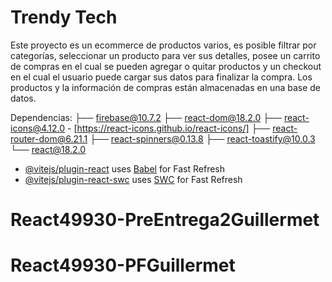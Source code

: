 # Trendy Tech

Este proyecto es un ecommerce de productos varios, es posible filtrar por categorías, seleccionar un producto para ver sus detalles, posee un carrito de compras en el cual se pueden agregar o quitar productos y un checkout en el cual el usuario puede cargar sus datos para finalizar la compra. Los productos y la información de compras están almacenadas en una base de datos.

Dependencias:
├── firebase@10.7.2
├── react-dom@18.2.0
├── react-icons@4.12.0 - [https://react-icons.github.io/react-icons/]
├── react-router-dom@6.21.1
├── react-spinners@0.13.8
├── react-toastify@10.0.3
└── react@18.2.0

- [@vitejs/plugin-react](https://github.com/vitejs/vite-plugin-react/blob/main/packages/plugin-react/README.md) uses [Babel](https://babeljs.io/) for Fast Refresh
- [@vitejs/plugin-react-swc](https://github.com/vitejs/vite-plugin-react-swc) uses [SWC](https://swc.rs/) for Fast Refresh
# React49930-PreEntrega2Guillermet
# React49930-PFGuillermet
